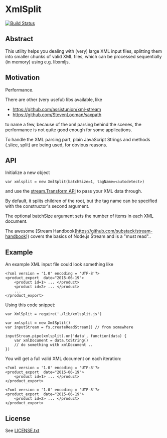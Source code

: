 XmlSplit
========

[![Build Status](https://travis-ci.org/remuslazar/node-xmlsplit.svg?branch=master)](https://travis-ci.org/remuslazar/node-xmlsplit)

Abstract
--------

This utility helps you dealing with (very) large XML input files, splitting them
into smaller chunks of valid XML files, which can be processed sequentially (in memory)
using e.g. libxmljs.


Motivation
----------

Performance.

There are other (very useful) libs available, like

* https://github.com/assistunion/xml-stream
* https://github.com/StevenLooman/saxpath

to name a few, because of the xml parsing behind the scenes, the performance is
not quite good enough for some applications.

To handle the XML parsing part, plain JavaScript Strings and methods (.slice, split)
are being used, for obvious reasons.

API
---

Initialize a new object

```
var xmlsplit = new XmlSplit(batchSize=1, tagName=<autodetect>)
```

and use the
[stream.Transform API](https://nodejs.org/api/stream.html#stream_class_stream_transform_1)
to pass your XML data through.

By default, it splits children of the root, but the tag name can be specified
with the constructor's second argument.

The optional batchSize argument sets the number of items in each XML document.

The awesome [Stream Handbook]https://github.com/substack/stream-handbook)) covers
the basics of Node.js Stream and is a "must read"..


Example
-------

An example XML input file could look something like

```
<?xml version = '1.0' encoding = 'UTF-8'?>
<product_export  date="2015-06-19">
    <product id=1> ... </product>
    <product id=2> ... </product>
    ...
</product_export>
```

Using this code snippet:

```
var XmlSplit = require('./lib/xmlsplit.js')

var xmlsplit = new XmlSplit()
var inputStream = fs.createReadStream() // from somewhere

inputStream.pipe(xmlsplit).on('data', function(data) {
    var xmlDocument = data.toString()
    // do something with xmlDocument ..
})
```

You will get a full valid XML document on each iteration:

```
<?xml version = '1.0' encoding = 'UTF-8'?>
<product_export  date="2015-06-19">
    <product id=1> ... </product>
</product_export>
```

```
<?xml version = '1.0' encoding = 'UTF-8'?>
<product_export  date="2015-06-19">
    <product id=2> ... </product>
</product_export>
```

License
-------

See [LICENSE.txt](LICENSE.txt)
